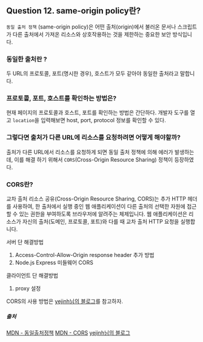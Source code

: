 ## Question 12. same-origin policy란?

`동일 출처 정책` (same-origin policy)은 어떤 출처(origin)에서 불러온 문서나 스크립트가 다른 출처에서 가져온 리소스와 상호작용하는 것을 제한하는 중요한 보안 방식입니다.

### 동일한 출처란 ?

두 URL의 프로토콜, 포트(명시한 경우), 호스트가 모두 같아야 동일한 출처라고 말합니다.

### 프로토콜, 포트, 호스트를 확인하는 방법은?

현재 페이지의 프로토콜과 호스트, 포트를 확인하는 방법은 간단하다.
개발자 도구를 열고 `location`을 입력해보면 host, port, protocol 정보를 확인할 수 있다.

### 그렇다면 출처가 다른 URL에 리소스를 요청하려면 어떻게 해야할까?

출처가 다른 URL에서 리소스를 요청하게 되면 동일 출처 정책에 의해 에러가 발생하는데,
이를 해결 하기 위해서 `CORS`(Cross-Origin Resource Sharing) 정책이 등장하였다.

### CORS란?

교차 출처 리소스 공유(Cross-Origin Resource Sharing, CORS)는 추가 HTTP 헤더를 사용하여, 한 출처에서 실행 중인 웹 애플리케이션이 다른 출처의 선택한 자원에 접근할 수 있는 권한을 부여하도록 브라우저에 알려주는 체제입니다. 웹 애플리케이션은 리소스가 자신의 출처(도메인, 프로토콜, 포트)와 다를 때 교차 출처 HTTP 요청을 실행합니다.

서버 단 해결방법

1. Access-Control-Allow-Origin response header 추가 방법
2. Node.js Express 미들웨어 CORS

클라이언트 단 해결방법

1. proxy 설정

CORS의 사용 방법은 [yejinh님의 블로그](https://velog.io/@yejinh/CORS-4tk536f0db)를 참고하자.

##### 출처

[MDN - 동일출처정책](https://developer.mozilla.org/ko/docs/Web/Security/Same-origin_policy)
[MDN - CORS](https://developer.mozilla.org/ko/docs/Web/HTTP/CORS)
[yejinh님의 블로그](https://velog.io/@yejinh/CORS-4tk536f0db)
